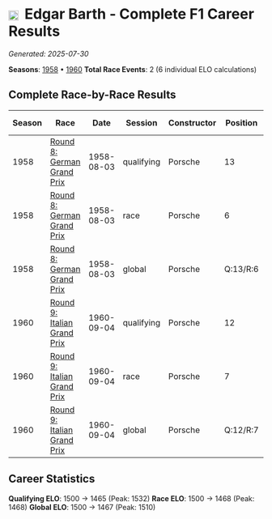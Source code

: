 # <img src="https://upload.wikimedia.org/wikipedia/commons/b/ba/Flag_of_Germany.svg" alt="Germany" width="20" height="auto" style="vertical-align: middle; margin-right: 5px;" onerror="this.outerHTML='🇩🇪'; this.style.marginRight='5px';"/> Edgar Barth - Complete F1 Career Results

*Generated: 2025-07-30*

**Seasons**: [1958](../results/1958-season-report.md) • [1960](../results/1960-season-report.md)
**Total Race Events**: 2 (6 individual ELO calculations)

## Complete Race-by-Race Results

| Season | Race | Date | Session | Constructor | Position | Starting ELO | ELO Change | Final ELO | Teammate |
|--------|------|------|---------|-------------|----------|--------------|------------|-----------|----------|
| 1958 | [Round 8: German Grand Prix](../results/1958-season-report.md#round-8-german-grand-prix) | 1958-08-03 | qualifying | Porsche | 13 | 1500 | +32 | 1532 | <img src="https://upload.wikimedia.org/wikipedia/commons/2/20/Flag_of_the_Netherlands.svg" alt="Netherlands" width="20" height="auto" style="vertical-align: middle; margin-right: 5px;" onerror="this.outerHTML='🇳🇱'; this.style.marginRight='5px';"/> Carel Godin de Beaufort |
| 1958 | [Round 8: German Grand Prix](../results/1958-season-report.md#round-8-german-grand-prix) | 1958-08-03 | race | Porsche | 6 | 1500 | N/A | 1500 | <img src="https://upload.wikimedia.org/wikipedia/commons/2/20/Flag_of_the_Netherlands.svg" alt="Netherlands" width="20" height="auto" style="vertical-align: middle; margin-right: 5px;" onerror="this.outerHTML='🇳🇱'; this.style.marginRight='5px';"/> Carel Godin de Beaufort |
| 1958 | [Round 8: German Grand Prix](../results/1958-season-report.md#round-8-german-grand-prix) | 1958-08-03 | global | Porsche | Q:13/R:6 | 1500 | +10 | 1510 | <img src="https://upload.wikimedia.org/wikipedia/commons/2/20/Flag_of_the_Netherlands.svg" alt="Netherlands" width="20" height="auto" style="vertical-align: middle; margin-right: 5px;" onerror="this.outerHTML='🇳🇱'; this.style.marginRight='5px';"/> Carel Godin de Beaufort |
| 1960 | [Round 9: Italian Grand Prix](../results/1960-season-report.md#round-9-italian-grand-prix) | 1960-09-04 | qualifying | Porsche | 12 | 1500 | -35 | 1465 | <img src="https://upload.wikimedia.org/wikipedia/commons/b/ba/Flag_of_Germany.svg" alt="Germany" width="20" height="auto" style="vertical-align: middle; margin-right: 5px;" onerror="this.outerHTML='🇩🇪'; this.style.marginRight='5px';"/> Hans Herrmann |
| 1960 | [Round 9: Italian Grand Prix](../results/1960-season-report.md#round-9-italian-grand-prix) | 1960-09-04 | race | Porsche | 7 | 1500 | -32 | 1468 | <img src="https://upload.wikimedia.org/wikipedia/commons/b/ba/Flag_of_Germany.svg" alt="Germany" width="20" height="auto" style="vertical-align: middle; margin-right: 5px;" onerror="this.outerHTML='🇩🇪'; this.style.marginRight='5px';"/> Hans Herrmann |
| 1960 | [Round 9: Italian Grand Prix](../results/1960-season-report.md#round-9-italian-grand-prix) | 1960-09-04 | global | Porsche | Q:12/R:7 | 1500 | -33 | 1467 | <img src="https://upload.wikimedia.org/wikipedia/commons/b/ba/Flag_of_Germany.svg" alt="Germany" width="20" height="auto" style="vertical-align: middle; margin-right: 5px;" onerror="this.outerHTML='🇩🇪'; this.style.marginRight='5px';"/> Hans Herrmann |

## Career Statistics

**Qualifying ELO**: 1500 → 1465 (Peak: 1532)
**Race ELO**: 1500 → 1468 (Peak: 1468)
**Global ELO**: 1500 → 1467 (Peak: 1510)
